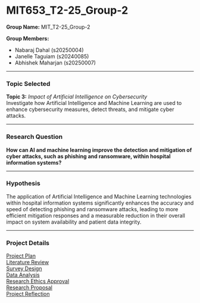 # MIT653_T2-25_Group-2

**Group Name:** MIT_T2-25_Group-2

**Group Members:**
- Nabaraj Dahal (s20250004)  
- Janelle Taguiam (s20240085)  
- Abhishek Maharjan (s20250007)

---

###  Topic Selected  
**Topic 3:** *Impact of Artificial Intelligence on Cybersecurity*  
Investigate how Artificial Intelligence and Machine Learning are used to enhance cybersecurity measures, detect threats, and mitigate cyber attacks.

---

###  Research Question  
**How can AI and machine learning improve the detection and mitigation of cyber attacks, such as phishing and ransomware, within hospital information systems?**

---

###  Hypothesis  
The application of Artificial Intelligence and Machine Learning technologies within hospital information systems significantly enhances the accuracy and speed of detecting phishing and ransomware attacks, leading to more efficient mitigation responses and a measurable reduction in their overall impact on system availability and patient data integrity.

---

### Project Details
[Project Plan](Project_Plan.md)  
[Literature Review](Literature_Review.md)  
[Survey Design](Survey_Design.md)  
[Data Analysis](Data_Analysis.md)  
[Research Ethics Approval](Research_Ethics_Approval.md)  
[Research Proposal](Research_Proposal.md)  
[Project Reflection](Project_Reflection.md)  


